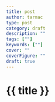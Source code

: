 ```yaml
---
title: post
author: tarmac
type: post
category: draft
description: ""
tags: [""]
keywords: [""]
cover: ""
coverFigure: ""
draft: true
---
```


# {{ title }}
